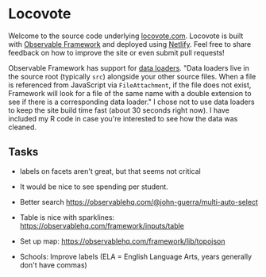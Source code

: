 # Locovote

Welcome to the source code underlying [locovote.com](https://locovote.com/). Locovote is built with [Observable Framework](https://observablehq.com/framework/) and deployed using [Netlify](https://www.netlify.com/). Feel free to share feedback on how to improve the site or even submit pull requests!

Observable Framework has support for [data loaders](https://observablehq.com/framework/data-loaders). "Data loaders live in the source root (typically `src`) alongside your other source files. When a file is referenced from JavaScript via `FileAttachment`, if the file does not exist, Framework will look for a file of the same name with a double extension to see if there is a corresponding data loader." I chose not to use data loaders to keep the site build time fast (about 30 seconds right now). I have included my R code in case you're interested to see how the data was cleaned.

## Tasks

- labels on facets aren't great, but that seems not critical

- It would be nice to see spending per student.
- Better search https://observablehq.com/@john-guerra/multi-auto-select
- Table is nice with sparklines: https://observablehq.com/framework/inputs/table
- Set up map: https://observablehq.com/framework/lib/topojson
- Schools: Improve labels (ELA = English Language Arts, years generally don't have commas)